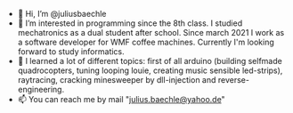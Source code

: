 - 👋 Hi, I’m @juliusbaechle
- 👀 I’m interested in programming since the 8th class. I studied mechatronics as a dual student after school. 
      Since march 2021 I work as a software developer for WMF coffee machines. Currently I'm looking forward to study informatics.
- 🌱 I learned a lot of different topics: first of all arduino (building selfmade quadrocopters, tuning looping louie, creating music sensible led-strips), 
      raytracing, cracking minesweeper by dll-injection and reverse-engineering.
- 📫 You can reach me by mail "julius.baechle@yahoo.de"

<!---
juliusbaechle/juliusbaechle is a ✨ special ✨ repository because its `README.md` (this file) appears on your GitHub profile.
You can click the Preview link to take a look at your changes.
--->
